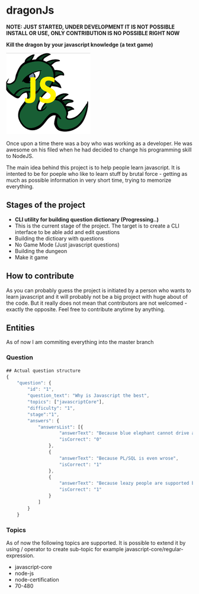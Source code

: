# dragonJs 
__NOTE: JUST STARTED, UNDER DEVELOPMENT IT IS NOT POSSIBLE INSTALL OR USE, ONLY CONTRIBUTION IS NO POSSIBLE RIGHT NOW__

__Kill the dragon by your javascript knowledge (a text game)__

![alt text](dragonjs.png "Logo")

Once upon a time there was a boy who was working as a developer. He was awesome on his filed when he had decided to change his programming skill to NodeJS.

The main idea behind this project is to help people learn javascript. It is intented to be for poeple who like to learn stuff by brutal force - getting as much as possible information in very short time, trying to memorize everything. 


## Stages of the project
- __CLI utility for building question dictionary (Progressing..)__
 - This is the current stage of the project. The target is to create a CLI interface to be able add and edit questions
- Building the dictioary with questions
 - No Game Mode (Just javascript questions)
- Building the dungeon
- Make it game

## How to contribute
As you can probably guess the project is initiated by a person who wants to learn javascript and it will probably not be a big project with huge about of the code. But it really does not mean that contributors are not welcomed - exactly the opposite. Feel free to contribute anytime by anything. 

## Entities
As of now I am commiting everything into the master branch 

### Question
```javascript
## Actual question structure
{
	"question": {
		"id": "1",
		"question_text": "Why is Javascript the best",
		"topics": ["javascriptCore"],
		"difficulty": "1",
		"stage":"1",
		"answers": {
			"answersList": [{
					"answerText": "Because blue elephant cannot drive a car",
					"isCorrect": "0"
				},
				{
					"answerText": "Because PL/SQL is even wrose",
					"isCorrect": "1"
				},
				{
					"answerText": "Because leazy people are supported by the auto-declaring feature",
					"isCorrect": "1"
				}
			]
		}
	}
```

### Topics
As of now the following topics are supported. It is possible to extend it by using / operator to create sub-topic for example javascript-core/regular-expression.

- javascript-core
- node-js
- node-certification
- 70-480
